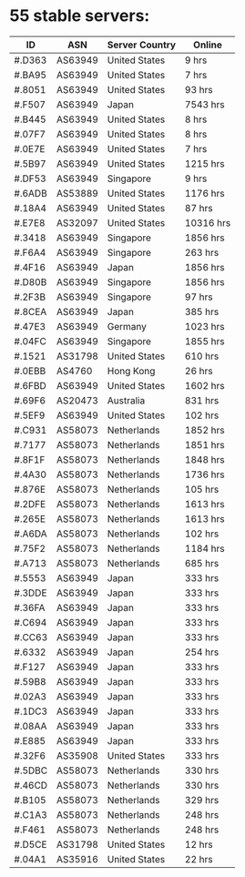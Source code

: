 # 55 stable servers:

| ID | ASN | Server Country | Online |
| ------ | ------ | ------ | ------ |
| #.D363 | AS63949 | United States | 9 hrs |
| #.BA95 | AS63949 | United States | 7 hrs |
| #.8051 | AS63949 | United States | 93 hrs |
| #.F507 | AS63949 | Japan | 7543 hrs |
| #.B445 | AS63949 | United States | 8 hrs |
| #.07F7 | AS63949 | United States | 8 hrs |
| #.0E7E | AS63949 | United States | 7 hrs |
| #.5B97 | AS63949 | United States | 1215 hrs |
| #.DF53 | AS63949 | Singapore | 9 hrs |
| #.6ADB | AS53889 | United States | 1176 hrs |
| #.18A4 | AS63949 | United States | 87 hrs |
| #.E7E8 | AS32097 | United States | 10316 hrs |
| #.3418 | AS63949 | Singapore | 1856 hrs |
| #.F6A4 | AS63949 | Singapore | 263 hrs |
| #.4F16 | AS63949 | Japan | 1856 hrs |
| #.D80B | AS63949 | Singapore | 1856 hrs |
| #.2F3B | AS63949 | Singapore | 97 hrs |
| #.8CEA | AS63949 | Japan | 385 hrs |
| #.47E3 | AS63949 | Germany | 1023 hrs |
| #.04FC | AS63949 | Singapore | 1855 hrs |
| #.1521 | AS31798 | United States | 610 hrs |
| #.0EBB | AS4760 | Hong Kong | 26 hrs |
| #.6FBD | AS63949 | United States | 1602 hrs |
| #.69F6 | AS20473 | Australia | 831 hrs |
| #.5EF9 | AS63949 | United States | 102 hrs |
| #.C931 | AS58073 | Netherlands | 1852 hrs |
| #.7177 | AS58073 | Netherlands | 1851 hrs |
| #.8F1F | AS58073 | Netherlands | 1848 hrs |
| #.4A30 | AS58073 | Netherlands | 1736 hrs |
| #.876E | AS58073 | Netherlands | 105 hrs |
| #.2DFE | AS58073 | Netherlands | 1613 hrs |
| #.265E | AS58073 | Netherlands | 1613 hrs |
| #.A6DA | AS58073 | Netherlands | 102 hrs |
| #.75F2 | AS58073 | Netherlands | 1184 hrs |
| #.A713 | AS58073 | Netherlands | 685 hrs |
| #.5553 | AS63949 | Japan | 333 hrs |
| #.3DDE | AS63949 | Japan | 333 hrs |
| #.36FA | AS63949 | Japan | 333 hrs |
| #.C694 | AS63949 | Japan | 333 hrs |
| #.CC63 | AS63949 | Japan | 333 hrs |
| #.6332 | AS63949 | Japan | 254 hrs |
| #.F127 | AS63949 | Japan | 333 hrs |
| #.59B8 | AS63949 | Japan | 333 hrs |
| #.02A3 | AS63949 | Japan | 333 hrs |
| #.1DC3 | AS63949 | Japan | 333 hrs |
| #.08AA | AS63949 | Japan | 333 hrs |
| #.E885 | AS63949 | Japan | 333 hrs |
| #.32F6 | AS35908 | United States | 333 hrs |
| #.5DBC | AS58073 | Netherlands | 330 hrs |
| #.46CD | AS58073 | Netherlands | 330 hrs |
| #.B105 | AS58073 | Netherlands | 329 hrs |
| #.C1A3 | AS58073 | Netherlands | 248 hrs |
| #.F461 | AS58073 | Netherlands | 248 hrs |
| #.D5CE | AS31798 | United States | 12 hrs |
| #.04A1 | AS35916 | United States | 22 hrs |

